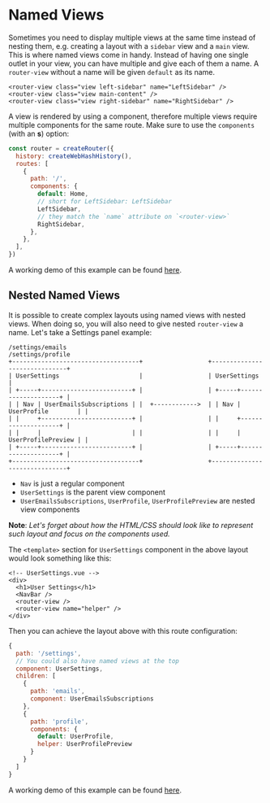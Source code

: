 # Named Views

<VueSchoolLink
  href="https://vueschool.io/lessons/vue-router-4-named-views"
  title="Learn how to use named views"
/>

Sometimes you need to display multiple views at the same time instead of nesting them, e.g. creating a layout with a `sidebar` view and a `main` view. This is where named views come in handy. Instead of having one single outlet in your view, you can have multiple and give each of them a name. A `router-view` without a name will be given `default` as its name.

```vue-html
<router-view class="view left-sidebar" name="LeftSidebar" />
<router-view class="view main-content" />
<router-view class="view right-sidebar" name="RightSidebar" />
```

A view is rendered by using a component, therefore multiple views require
multiple components for the same route. Make sure to use the `components` (with
an **s**) option:

```js
const router = createRouter({
  history: createWebHashHistory(),
  routes: [
    {
      path: '/',
      components: {
        default: Home,
        // short for LeftSidebar: LeftSidebar
        LeftSidebar,
        // they match the `name` attribute on `<router-view>`
        RightSidebar,
      },
    },
  ],
})
```

A working demo of this example can be found [here](https://codesandbox.io/s/named-views-vue-router-4-examples-rd20l).

## Nested Named Views

It is possible to create complex layouts using named views with nested views. When doing so, you will also need to give nested `router-view` a name. Let's take a Settings panel example:

```
/settings/emails                                       /settings/profile
+-----------------------------------+                  +------------------------------+
| UserSettings                      |                  | UserSettings                 |
| +-----+-------------------------+ |                  | +-----+--------------------+ |
| | Nav | UserEmailsSubscriptions | |  +------------>  | | Nav | UserProfile        | |
| |     +-------------------------+ |                  | |     +--------------------+ |
| |     |                         | |                  | |     | UserProfilePreview | |
| +-----+-------------------------+ |                  | +-----+--------------------+ |
+-----------------------------------+                  +------------------------------+
```

- `Nav` is just a regular component
- `UserSettings` is the parent view component
- `UserEmailsSubscriptions`, `UserProfile`, `UserProfilePreview` are nested view components

**Note**: _Let's forget about how the HTML/CSS should look like to represent such layout and focus on the components used._

The `<template>` section for `UserSettings` component in the above layout would look something like this:

```vue-html
<!-- UserSettings.vue -->
<div>
  <h1>User Settings</h1>
  <NavBar />
  <router-view />
  <router-view name="helper" />
</div>
```

Then you can achieve the layout above with this route configuration:

```js
{
  path: '/settings',
  // You could also have named views at the top
  component: UserSettings,
  children: [
    {
      path: 'emails',
      component: UserEmailsSubscriptions
    },
    {
      path: 'profile',
      components: {
        default: UserProfile,
        helper: UserProfilePreview
      }
    }
  ]
}
```

A working demo of this example can be found [here](https://codesandbox.io/s/nested-named-views-vue-router-4-examples-re9yl?&initialpath=%2Fsettings%2Femails).
